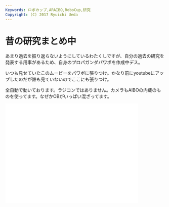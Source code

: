 ```yaml
---
Keywords: ロボカップ,ARAIBO,RoboCup,研究
Copyright: (C) 2017 Ryuichi Ueda
---
```


# <!--:ja-->昔の研究まとめ中<!--:-->
<!--:ja-->あまり過去を振り返らないようにしているわたくしですが、自分の過去の研究を発表する用事があるため、自身のプロパガンダパワポを作成中デス。

いつも見せていたこのムービーをパワポに張りつけ。かなり前にyoutubeにアップしたのだが誰も見ていないのでここにも張りつけ。

全自動で動いております。ラジコンではありません。カメラもAIBOの内蔵のものを使ってます。なぜかOBがいっぱい混ざってます。

<iframe width="420" height="315" src="//www.youtube.com/embed/PfntpcSPyt8" frameborder="0" allowfullscreen></iframe>



<!--:-->
